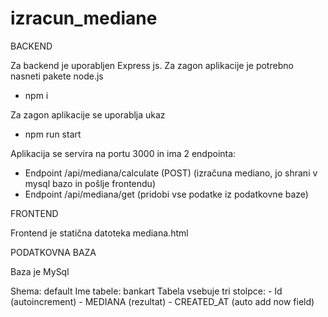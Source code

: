 # izracun_mediane

BACKEND

  Za backend je uporabljen Express js. Za zagon aplikacije je potrebno nasneti pakete node.js
   - npm i
   
  Za zagon aplikacije se uporablja ukaz 
  - npm run start
  
  Aplikacija se servira na portu 3000 in ima 2 endpointa: 
   - Endpoint /api/mediana/calculate (POST) (izračuna mediano, jo shrani v mysql bazo in pošlje frontendu)
   - Endpoint /api/mediana/get (pridobi vse podatke iz podatkovne baze)

FRONTEND

  Frontend je statična datoteka mediana.html

PODATKOVNA BAZA

  Baza je MySql
  
  Shema: default
  Ime tabele: bankart 
  Tabela vsebuje tri stolpce:
    - Id (autoincrement)
    - MEDIANA (rezultat) 
    - CREATED_AT (auto add now field)

